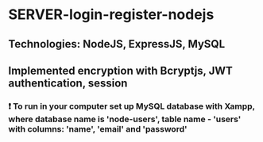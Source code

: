 # SERVER-login-register-nodejs

## Technologies: NodeJS, ExpressJS, MySQL
## Implemented encryption with Bcryptjs, JWT authentication, session

### ❗ To run in your computer set up MySQL database with Xampp, where database name is 'node-users', table name - 'users' with columns: 'name', 'email' and 'password'